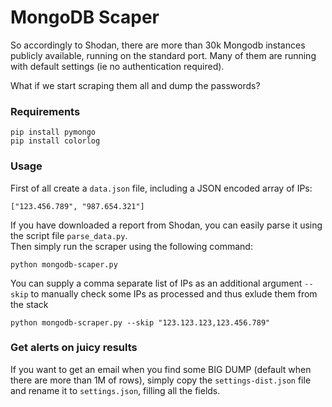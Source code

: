 # MongoDB Scaper

So accordingly to Shodan, there are more than 30k Mongodb instances publicly available, running on the standard port. Many of them are running with default settings (ie no authentication required).

What if we start scraping them all and dump the passwords?

### Requirements
```
pip install pymongo
pip install colorlog
```

### Usage
First of all create a `data.json` file, including a JSON encoded array of IPs:
```
["123.456.789", "987.654.321"]
```
If you have downloaded a report from Shodan, you can easily parse it using the script file `parse_data.py`.  
Then simply run the scraper using the following command:
```
python mongodb-scaper.py
```

You can supply a comma separate list of IPs as an additional argument `--skip` to manually check some IPs as processed and thus exlude them from the stack
```
python mongodb-scraper.py --skip "123.123.123,123.456.789"
```

### Get alerts on juicy results
If you want to get an email when you find some BIG DUMP (default when there are more than 1M of rows), simply copy the `settings-dist.json` file and rename it to `settings.json`, filling all the fields.

